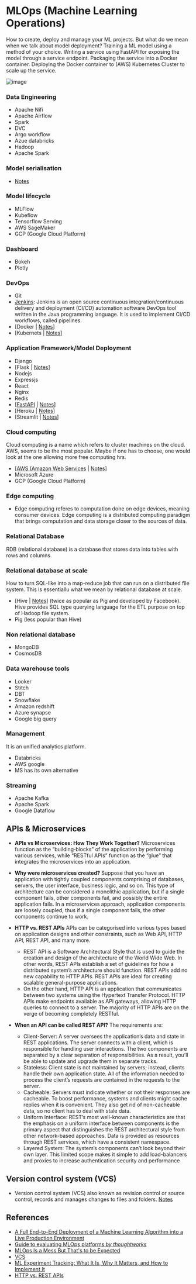 # MLOps (Machine Learning Operations)
How to create, deploy and manage your ML projects. But what do we mean when we talk about model deployment? Training a ML model using a method of your choice. Writing a service using FastAPI for exposing the model through a service endpoint. Packaging the service into a Docker container. Deploying the Docker container to (AWS) Kubernetes Cluster to scale up the service.

![image](https://user-images.githubusercontent.com/89139139/148684996-107b35e5-7136-4842-a132-119db6ee48ce.png)

### Data Engineering
- Apache Nifi
- Apache Airflow
- Spark
- DVC
- Argo workflow
- Azue databricks
- Hadoop 
- Apache Spark

### Model serialisation
- [Notes](https://github.com/kyaiooiayk/MLOps-Machine-Learning-Operations/tree/master/tutorials/Model_Serialiation)

### Model lifecycle
- MLFlow
- Kubeflow
- Tensorflow Serving
- AWS SageMaker
- GCP (Google Cloud Platform)

### Dashboard
- Bokeh
- Plotly

### DevOps
- Git
- [Jenkins](https://www.jenkins.io/): Jenkins is an open source continuous integration/continuous delivery and deployment (CI/CD) automation software DevOps tool written in the Java programming language. It is used to implement CI/CD workflows, called pipelines.
- [Docker | [Notes](https://github.com/kyaiooiayk/MLOps-Machine-Learning-Operations/tree/master/tutorials/Docker)]
- [Kubernets | [Notes](https://github.com/kyaiooiayk/MLOps-Machine-Learning-Operations/tree/master/tutorials/Kubernetes)]

### Application Framework/Model Deployment
- Django
- [Flask | [Notes](https://github.com/kyaiooiayk/MLOps-Machine-Learning-Operations/tree/master/tutorials/Flask)]
- Nodejs
- Expressjs
- React
- Nginx
- Redis
- [[FastAPI](https://fastapi.tiangolo.com/) | [Notes](https://github.com/kyaiooiayk/MLOps-Machine-Learning-Operations/tree/master/tutorials/FastAPI)]
- [Heroku | [Notes](https://github.com/kyaiooiayk/MLOps-Machine-Learning-Operations/tree/master/tutorials/Heroku/Quora_insincere_questions_classification)]
- [Streamlit | [Notes](https://github.com/kyaiooiayk/MLOps-Machine-Learning-Operations/tree/master/tutorials/Streamlit)]

### Cloud computing
Cloud computing is a name which refers to cluster machines on the cloud. AWS, seems to be the most popular. Maybe if one has to choose, one would look  at the one allowing more free computing hrs.
- [[AWS (Amazon Web Services](https://aws.amazon.com/?nc2=h_lg) | [Notes](https://github.com/kyaiooiayk/MLOps-Machine-Learning-Operations/tree/master/tutorials/AWS)]
- Microsoft Azure
- GCP (Google Cloud Platform)

### Edge computing
- Edge computing referes to computation done on edge devices, meaning consumer devices. Edge computing is a distributed computing paradigm that brings computation and data storage closer to the sources of data.

### Relational Database
RDB (relational database) is a database that stores data into tables with rows and columns.

### Relational database at scale
How to turn SQL-like into a map-reduce job that can run on a distributed file system. This is essentiallu what we mean by relational database at scale.
- [Hive | [Notes](https://github.com/kyaiooiayk/MLOps-Machine-Learning-Operations/blob/master/tutorials/Hive.md)] (twice as popular as Pig and developed by Facebook). Hive provides SQL type querying language for the ETL purpose on top of Hadoop file system. 
- Pig (less popular than Hive)

### Non relational database
 - MongoDB
 - CosmosDB

### Data warehouse tools
- Looker
- Stitch
- DBT
- Snowflake
- Amazon redshift
- Azure synapse
- Google big query

###  Management 
It is an unified analytics platform.
- Databricks 
- AWS google
- MS has its own alternative

### Streaming
- Apache Kafka
- Apache Spark
- Google Dataflow

## APIs & Microservices
- **APIs vs Microservices: How They Work Together?** Microservices function as the “building‐blocks” of the application by performing various services, while “RESTful APIs” function as the “glue” that integrates the microservices into an application.
- **Why were microservices created?** Suppose that you have an application with tightly coupled components comprising of databases, servers, the user interface, business logic, and so on. This type of architecture can be considered a monolithic application, but if a single component fails, other components fail, and possibly the entire application fails. In a microservices approach, application components are loosely coupled, thus if a single component fails, the other components continue to work. 
- **HTTP vs. REST APIs** APIs can be categorised into various types based on application designs and other constraints, such as Web API, HTTP API, REST API, and many more.
  - REST API is a Software Architectural Style that is used to guide the creation and design of the architecture of the World Wide Web. In other words, REST APIs establish a set of guidelines for how a distributed system’s architecture should function. REST APIs add no new capability to HTTP APIs. REST APIs are ideal for creating scalable general-purpose applications. 
  - On the other hand, HTTP API is an application that communicates between two systems using the Hypertext Transfer Protocol. HTTP APIs make endpoints available as API gateways, allowing HTTP queries to connect to a server. The majority of HTTP APIs are on the verge of becoming completely RESTful.

- **When an API can be called REST API?** The requirements are:
   - Client-Server: A server oversees the application’s data and state in REST applications. The server connects with a client, which is responsible for handling user interactions. The two components are separated by a clear separation of responsibilities. As a result, you’ll be able to update and upgrade them in separate tracks.
   - Stateless: Client state is not maintained by servers; instead, clients handle their own application state. All of the information needed to process the client’s requests are contained in the requests to the server.
   - Cacheable: Servers must indicate whether or not their responses are cacheable. To boost performance, systems and clients might cache replies when it is convenient. They also get rid of non-cacheable data, so no client has to deal with stale data.
   - Uniform Interface: REST’s most well-known characteristics are that the emphasis on a uniform interface between components is the primary aspect that distinguishes the REST architectural style from other network-based approaches. Data is provided as resources through REST services, which have a consistent namespace.
   - Layered System: The system’s components can’t look beyond their own layer. This limited scope makes it simple to add load-balancers and proxies to increase authentication security and performance

## Version control system (VCS)
- Version control system (VCS) also known as revision control or source control, records and manages changes to files and folders. [Notes](https://github.com/kyaiooiayk/MLOps-Machine-Learning-Operations/blob/master/tutorials/VCS.md)


## References
- [A Full End-to-End Deployment of a Machine Learning Algorithm into a Live Production Environment](https://www.kdnuggets.com/2021/12/deployment-machine-learning-algorithm-live-production-environment.html)
- [Guide to evaluating MLOps platforms *by thoughtworks*](https://www.thoughtworks.com/content/dam/thoughtworks/documents/whitepaper/tw_whitepaper_guide_to_evaluating_mlops_platforms_2021.pdf)
- [MLOps Is a Mess But That's to be Expected](https://www.mihaileric.com/posts/mlops-is-a-mess/)
- [VCS](https://deploybot.com/blog/version-control-systems-and-continuous-deployment-tools-a-perfect-fit)
- [ML Experiment Tracking: What It Is, Why It Matters, and How to Implement It](https://neptune.ai/blog/ml-experiment-tracking)
- [HTTP vs. REST APIs](https://hevodata.com/learn/http-api-vs-rest-api/)
